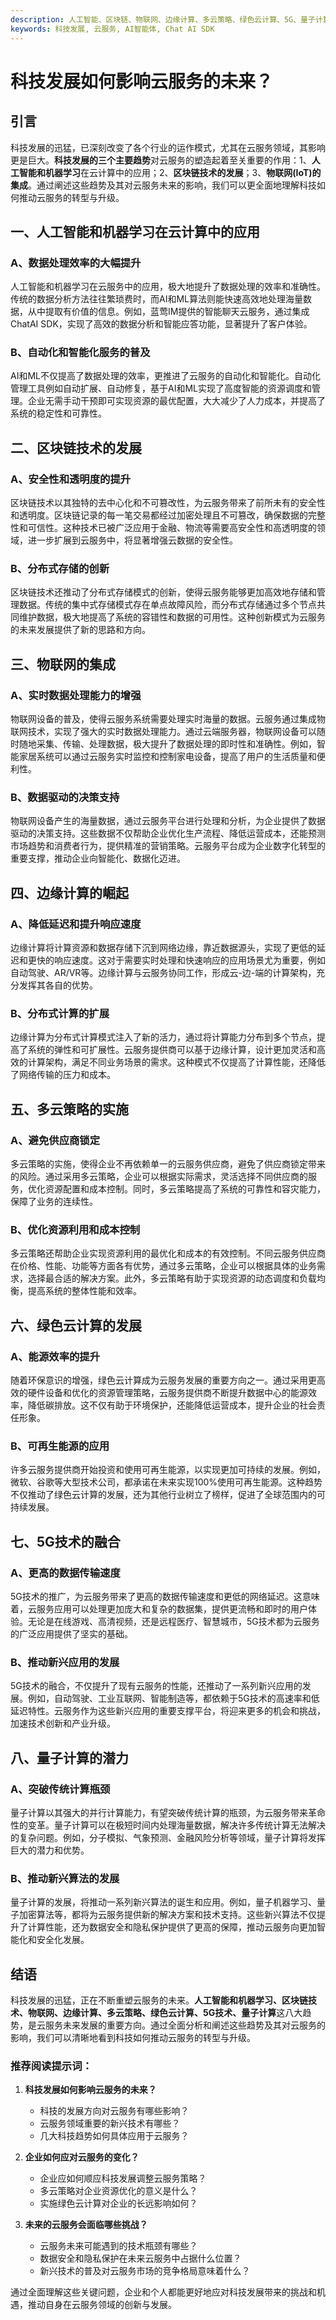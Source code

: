 ```yaml
---
description: 人工智能、区块链、物联网、边缘计算、多云策略、绿色云计算、5G、量子计算
keywords: 科技发展, 云服务, AI智能体, Chat AI SDK
---
```

# 科技发展如何影响云服务的未来？

## 引言

科技发展的迅猛，已深刻改变了各个行业的运作模式，尤其在云服务领域，其影响更是巨大。**科技发展的三个主要趋势**对云服务的塑造起着至关重要的作用：1、**人工智能和机器学习**在云计算中的应用；2、**区块链技术的发展**；3、**物联网(IoT)的集成**。通过阐述这些趋势及其对云服务未来的影响，我们可以更全面地理解科技如何推动云服务的转型与升级。

## 一、人工智能和机器学习在云计算中的应用

### A、数据处理效率的大幅提升

人工智能和机器学习在云服务中的应用，极大地提升了数据处理的效率和准确性。传统的数据分析方法往往繁琐费时，而AI和ML算法则能快速高效地处理海量数据，从中提取有价值的信息。例如，蓝莺IM提供的智能聊天云服务，通过集成ChatAI SDK，实现了高效的数据分析和智能应答功能，显著提升了客户体验。

### B、自动化和智能化服务的普及

AI和ML不仅提高了数据处理的效率，更推进了云服务的自动化和智能化。自动化管理工具例如自动扩展、自动修复，基于AI和ML实现了高度智能的资源调度和管理。企业无需手动干预即可实现资源的最优配置，大大减少了人力成本，并提高了系统的稳定性和可靠性。

## 二、区块链技术的发展

### A、安全性和透明度的提升

区块链技术以其独特的去中心化和不可篡改性，为云服务带来了前所未有的安全性和透明度。区块链记录的每一笔交易都经过加密处理且不可篡改，确保数据的完整性和可信性。这种技术已被广泛应用于金融、物流等需要高安全性和高透明度的领域，进一步扩展到云服务中，将显著增强云数据的安全性。

### B、分布式存储的创新

区块链技术还推动了分布式存储模式的创新，使得云服务能够更加高效地存储和管理数据。传统的集中式存储模式存在单点故障风险，而分布式存储通过多个节点共同维护数据，极大地提高了系统的容错性和数据的可用性。这种创新模式为云服务的未来发展提供了新的思路和方向。

## 三、物联网的集成

### A、实时数据处理能力的增强

物联网设备的普及，使得云服务系统需要处理实时海量的数据。云服务通过集成物联网技术，实现了强大的实时数据处理能力。通过云端服务器，物联网设备可以随时随地采集、传输、处理数据，极大提升了数据处理的即时性和准确性。例如，智能家居系统可以通过云服务实时监控和控制家电设备，提高了用户的生活质量和便利性。

### B、数据驱动的决策支持

物联网设备产生的海量数据，通过云服务平台进行处理和分析，为企业提供了数据驱动的决策支持。这些数据不仅帮助企业优化生产流程、降低运营成本，还能预测市场趋势和消费者行为，提供精准的营销策略。云服务平台成为企业数字化转型的重要支撑，推动企业向智能化、数据化迈进。

## 四、边缘计算的崛起

### A、降低延迟和提升响应速度

边缘计算将计算资源和数据存储下沉到网络边缘，靠近数据源头，实现了更低的延迟和更快的响应速度。这对于需要实时处理和快速响应的应用场景尤为重要，例如自动驾驶、AR/VR等。边缘计算与云服务协同工作，形成云-边-端的计算架构，充分发挥其各自的优势。

### B、分布式计算的扩展

边缘计算为分布式计算模式注入了新的活力，通过将计算能力分布到多个节点，提高了系统的弹性和可扩展性。云服务提供商可以基于边缘计算，设计更加灵活和高效的计算架构，满足不同业务场景的需求。这种模式不仅提高了计算性能，还降低了网络传输的压力和成本。

## 五、多云策略的实施

### A、避免供应商锁定

多云策略的实施，使得企业不再依赖单一的云服务供应商，避免了供应商锁定带来的风险。通过采用多云策略，企业可以根据实际需求，灵活选择不同供应商的服务，优化资源配置和成本控制。同时，多云策略提高了系统的可靠性和容灾能力，保障了业务的连续性。

### B、优化资源利用和成本控制

多云策略还帮助企业实现资源利用的最优化和成本的有效控制。不同云服务供应商在价格、性能、功能等方面各有优势，通过多云策略，企业可以根据具体的业务需求，选择最合适的解决方案。此外，多云策略有助于实现资源的动态调度和负载均衡，提高系统的整体性能和效率。

## 六、绿色云计算的发展

### A、能源效率的提升

随着环保意识的增强，绿色云计算成为云服务发展的重要方向之一。通过采用更高效的硬件设备和优化的资源管理策略，云服务提供商不断提升数据中心的能源效率，降低碳排放。这不仅有助于环境保护，还能降低运营成本，提升企业的社会责任形象。

### B、可再生能源的应用

许多云服务提供商开始投资和使用可再生能源，以实现更加可持续的发展。例如，微软、谷歌等大型技术公司，都承诺在未来实现100%使用可再生能源。这种趋势不仅推动了绿色云计算的发展，还为其他行业树立了榜样，促进了全球范围内的可持续发展。

## 七、5G技术的融合

### A、更高的数据传输速度

5G技术的推广，为云服务带来了更高的数据传输速度和更低的网络延迟。这意味着，云服务应用可以处理更加庞大和复杂的数据集，提供更流畅和即时的用户体验。无论是在线游戏、高清视频，还是远程医疗、智慧城市，5G技术都为云服务的广泛应用提供了坚实的基础。

### B、推动新兴应用的发展

5G技术的融合，不仅提升了现有云服务的性能，还推动了一系列新兴应用的发展。例如，自动驾驶、工业互联网、智能制造等，都依赖于5G技术的高速率和低延迟特性。云服务作为这些新兴应用的重要支撑平台，将迎来更多的机会和挑战，加速技术创新和产业升级。

## 八、量子计算的潜力

### A、突破传统计算瓶颈

量子计算以其强大的并行计算能力，有望突破传统计算的瓶颈，为云服务带来革命性的变革。量子计算可以在极短时间内处理海量数据，解决许多传统计算无法解决的复杂问题。例如，分子模拟、气象预测、金融风险分析等领域，量子计算将发挥巨大的潜力和优势。

### B、推动新兴算法的发展

量子计算的发展，将推动一系列新兴算法的诞生和应用。例如，量子机器学习、量子加密算法等，都将为云服务提供新的解决方案和技术支持。这些新兴算法不仅提升了计算性能，还为数据安全和隐私保护提供了更高的保障，推动云服务向更加智能化和安全化发展。

## 结语

科技发展的迅猛，正在不断重塑云服务的未来。**人工智能和机器学习、区块链技术、物联网、边缘计算、多云策略、绿色云计算、5G技术、量子计算**这八大趋势，是云服务未来发展的重要方向。通过全面分析和阐述这些趋势及其对云服务的影响，我们可以清晰地看到科技如何推动云服务的转型与升级。

### 推荐阅读提示词：
1. **科技发展如何影响云服务的未来？**
   - 科技的发展方向对云服务有哪些影响？
   - 云服务领域重要的新兴技术有哪些？
   - 几大科技趋势如何具体应用于云服务？

2. **企业如何应对云服务的变化？**
   - 企业应如何顺应科技发展调整云服务策略？
   - 多云策略对企业资源优化的意义是什么？
   - 实施绿色云计算对企业的长远影响如何？

3. **未来的云服务会面临哪些挑战？**
   - 云服务未来可能遇到的技术瓶颈有哪些？
   - 数据安全和隐私保护在未来云服务中占据什么位置？
   - 新兴技术的普及对云服务市场的竞争格局意味着什么？

通过全面理解这些关键问题，企业和个人都能更好地应对科技发展带来的挑战和机遇，推动自身在云服务领域的创新与发展。